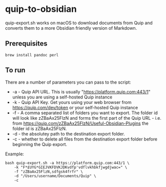 # quip-to-obsidian

quip-export.sh works on macOS to download documents from Quip and converts them to a more Obsidian friendly version of Markdown.

## Prerequisites

```shell
brew install pandoc perl
```

## To run

There are a number of parameters you can pass to the script:

* -a - Quip API URL.  This is usually "https://platform.quip.com:443/1" unless you are using a self-hosted Quip instance
* -k - Quip API Key.  Get yours using your web browser from https://quip.com/dev/token or your self-hosted Quip instance
* -f - A comma separated list of folders you want to export.  The folder id will look like zZBaAx25FlzN and forms the first part of the Quip URL - i.e. from https://quip.com/zZBaAx25FlzN/Useful-Obsidian-Plugins the folder id is zZBaAx25FlzN.  
* -d - the absolutey path to the destination export folder.
* -c - whether to delete all files from the destination export folder before beginning the Quip export.

Example:

```
bash quip-export.sh -a https://platform.quip.com:443/1 \
    -k "F*£UYG*GIEJVKFDVKJDKvdfp'vdflvkhbkfjwgdjwac=" \
    -f "zZBaAx25FlzN,sdfgsk4frfr" \
    -d "/Users/username/Documents/Quip" \
    -c
```